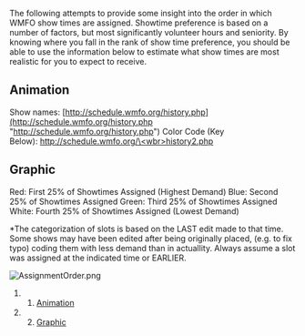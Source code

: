 The following attempts to provide some insight into the order in which WMFO show times are assigned. Showtime preference is based on a number of factors, but most significantly volunteer hours and seniority. By knowing where you fall in the rank of show time preference, you should be able to use the information below to estimate what show times are most realistic for you to expect to receive.

Animation
---------

Show names: [http://schedule.wmfo.org/history.php](http://schedule.wmfo.org/history.php "http://schedule.wmfo.org/history.php")
 Color Code (Key Below): [http://schedule.wmfo.org/\<wbr\>history2.php](http://schedule.wmfo.org/history2.php "http://schedule.wmfo.org/history2.php")

Graphic
-------

Red: First 25% of Showtimes Assigned (Highest Demand)
 Blue: Second 25% of Showtimes Assigned
 Green: Third 25% of Showtimes Assigned
 White: Fourth 25% of Showtimes Assigned (Lowest Demand)

\*The categorization of slots is based on the LAST edit made to that time. Some shows may have been edited after being originally placed, (e.g. to fix typo) coding them with less demand than in actuallity. Always assume a slot was assigned at the indicated time or EARLIER.

![AssignmentOrder.png](https://wiki.wmfo.org/@api/deki/files/342/=AssignmentOrder.png "AssignmentOrder.png")

1.  1. [Animation](#Animation)
2.  2. [Graphic](#Graphic)

